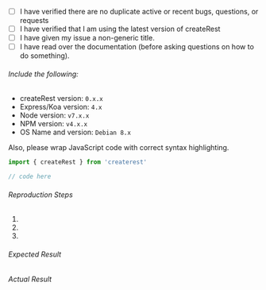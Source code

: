 - [ ] I have verified there are no duplicate active or recent bugs, questions, or requests
- [ ] I have verified that I am using the latest version of createRest
- [ ] I have given my issue a non-generic title.
- [ ] I have read over the documentation (before asking questions on how to do something).

###### Include the following:
 - createRest version: `0.x.x`
 - Express/Koa version: `4.x`
 - Node version: `v7.x.x`
 - NPM version: `v4.x.x`
 - OS Name and version: `Debian 8.x`

Also, please wrap JavaScript code with correct syntax highlighting.

```javascript
import { createRest } from 'createrest'

// code here
```

###### Reproduction Steps

1.
2.
3.

###### Expected Result



###### Actual Result

